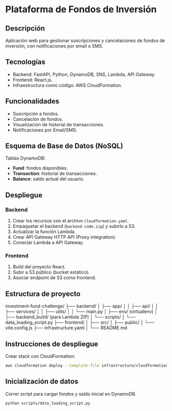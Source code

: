 # Plataforma de Fondos de Inversión

## Descripción

Aplicación web para gestionar suscripciones y cancelaciones de fondos de inversión, con notificaciones por email o SMS.

## Tecnologías
- Backend: FastAPI, Python, DynamoDB, SNS, Lambda, API Gateway.
- Frontend: React.js.
- Infraestructura como código: AWS CloudFormation.

## Funcionalidades
- Suscripción a fondos.
- Cancelación de fondos.
- Visualización de historial de transacciones.
- Notificaciones por Email/SMS.

## Esquema de Base de Datos (NoSQL)

Tablas DynamoDB:
- **Fund**: fondos disponibles.
- **Transaction**: historial de transacciones.
- **Balance**: saldo actual del usuario.

## Despliegue

### Backend

1. Crear los recursos con el archivo `cloudformation.yaml`.
2. Empaquetar el backend (`backend-code.zip`) y subirlo a S3.
3. Actualizar la función Lambda.
4. Crear API Gateway HTTP API (Proxy integration).
5. Conectar Lambda a API Gateway.

### Frontend

1. Build del proyecto React.
2. Subir a S3 público (bucket estático).
3. Asociar endpoint de S3 como frontend.


## Estructura de proyecto

investment-fund-challenge/
├── backend/
│   ├── app/
│   │   ├── api/
│   │   ├── services/
│   │   ├── utils/
│   │   └── main.py
│   ├── env/ (virtualenv)
│   ├── backend_build/ (para Lambda ZIP)
│   └── scripts/
│       └── data_loading_script.py
├── frontend/
│   ├── src/
│   ├── public/
│   └── vite.config.js
├── infrastructure.yaml
│ 
└── README.md

## Instrucciones de despliegue
Crear stack con CloudFormation:

```bash
aws cloudformation deploy --template-file infrastructure/cloudformation.yaml --stack-name investment-fund-challenge --capabilities CAPABILITY_NAMED_IAM
```
## Inicialización de datos

Correr script para cargar fondos y saldo inicial en DynamoDB.

```bash
python scripts/data_loading_script.py
```


